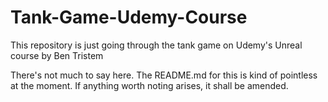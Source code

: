 # Tank-Game-Udemy-Course
This repository is just going through the tank game on Udemy's Unreal course by Ben Tristem

There's not much to say here. The README.md for this is kind of pointless at the moment. If anything worth noting arises, it shall be amended.

